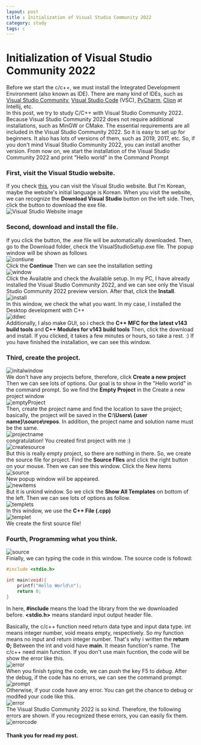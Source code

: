 ```yaml
---
layout: post
title : Initialization of Visual Studio Community 2022
category: study
tags: c
---
```

# Initialization of Visual Studio Community 2022
Before we start the c/c++, we must install the Integrated Development Environment (also known as IDE).
There are many kind of IDEs, such as [Visual Studio Community](https://visualstudio.microsoft.com/ko/), [Visual Studio Code](https://code.visualstudio.com/) (VSC), [PyCharm](https://www.jetbrains.com/ko-kr/pycharm/), [Clion](https://www.jetbrains.com/ko-kr/clion/) at Intellij, etc.<br/>
In this post, we try to study C/C++ with Visual Studio Community 2022. Because Visual Studio Community 2022 does not require additional installations, such as MinGW or CMake. 
The essential requirements are all included in the Visual Studio Community 2022.
So it is easy to set up for beginners. 
It also has lots of versions of them, such as 2019, 2017, etc. 
So, if you don't mind Visual Studio Community 2022, you can install another version.
From now on, we start the installation of the Visual Studio Community 2022 and print "Hello world" in the Command Prompt<br/>
### First, visit the Visual Studio website.
If you check [this](https://visualstudio.microsoft.com/ko/), you can visit the Visual Studio website.
But I'm Korean, maybe the website's initial language is Korean.
When you visit the website, we can recognize the **Download Visual Studio** button on the left side.
Then, click the button to download the exe file.<br/>
![Visual Studio Website image](./Initialization/Screenshot%202024-08-10%20173044.png)<br/>
### Second, download and install the file.
If you click the button, the .exe file will be automatically downloaded.
Then, go to the Download folder, check the VisualStudioSetup.exe file.
The popup window will be shown as follows <br/>
![contiune](./Initialization/Screenshot%202024-08-10%20173709.png)<br/>
Click the **Continue**
Then we can see the installation setting<br/>
![window](./Initialization/Screenshot%202024-08-10%20173755.png)<br/>
Click the Available and check the Available setup.
In my PC, I have already installed the Visual Studio Community 2022, and we can see only the Visual Studio Community 2022 preview version.
After that, click the **Install**.<br/>
![install](./Initialization/image.png)<br/>
In this window, we check the what you want.
In my case, I installed the Desktop development with C++<br/>
![ddwc](./Initialization/Screenshot%202024-08-10%20174702.png)<br/>
Additionally, I also make GUI, so i check the **C++ MFC for the latest v143 build tools** and **C++ Modules for v143 build tools**
Then, click the download and install. If you clicked, it takes a few minutes or hours, so take a rest. :)
If you have finished the installation, we can see this window.
### Third, create the project.<br/>
![initalwindow](./Initialization/Screenshot%202024-08-10%20175500.png)<br/>
We don't have any projects before, therefore, click **Create a new project**
Then we can see lots of options.
Our goal is to show in the "Hello world" in the command prompt. So we find the **Empty Project** in the Create a new project window<br/>
![emptyProject](./Initialization/Screenshot%202024-08-10%20175910.png)<br/>
Then, create the project name and find the location to save the project; basically, the project will be saved in the **C:\Users\ \{user name}\source\repos**.
In addition, the project name and solution name must be the same.<br/>
![projectname](./Initialization/Screenshot%202024-08-10%20175915.png)<br/>
congratulation!
You created first project with me :)<br/>
![createsource](./Initialization/Screenshot%202024-08-10%20175929.png)<br/>
But this is really empty project, so there are nothing in there.
So, we create the source file for project.
Find the **Source FIles** and click the right button on your mouse.
Then we can see this window.
Click the New items<br/>
![source](./Initialization/Screenshot%202024-08-10%20175947.png)<br/>
New popup window wiil be appeared.<br/>
![newitems](./Initialization/Screenshot%202024-08-10%20180007.png)<br/>
But it is unkind window.
So we click the **Show All Templates** on bottom of the left.
Then we can see lots of options as follow.<br/>
![templets](./Initialization/Screenshot%202024-08-10%20180010.png)<br/>
In this window, we use the **C++ File (.cpp)**<br/>
![templet](./Initialization/Screenshot%202024-08-10%20180018.png)<br/>
We create the first source file!
### Fourth, Programming what you think.<br/>
![source](./Initialization/Screenshot%202024-08-10%20180023.png)<br/>
Finially, we can typing the code in this window.
The source code is followd:
```cpp
#include <stdio.h>

int main(void){
    printf("Hello World\n");
    return 0;
}
```
In here, **#include** means the load the library from the we downloaded before.
**<stdio.h>** means standard input output header file.

Basically, the c/c++ function need return data type and input data type.
int means integer number, void means empty, respectively.
So my function means no input and return integer number.
That's why i written the **return 0;**
Between the int and void have **main**.
It measn function's name.
The c/c++ need main function.
If you don't use main fucntion, the code will be show the error like this.<br/>
![error](./Initialization/Screenshot%202024-08-10%20182703.png)<br/>
When you finish typing the code, we can push the key F5 to *debug*.
After the debug, if the code has no errors, we can see the command prompt.<br/>
![prompt](./Initialization/Screenshot%202024-08-10%20180130.png)<br/>
Otherwise, if your code have any error.
You can get the chance to debug or modifed your code like this.<br/>
![error](./Initialization/Screenshot%202024-08-10%20182703.png)<br/>
The Visual Studio Community 2022 is so kind.
Therefore, the following errors are shown.
If you recognized these errors, you can easily fix them.<br/>
![errorcode](./Initialization/Screenshot%202024-08-10%20183135.png)<br/>
#### Thank you for read my post.










